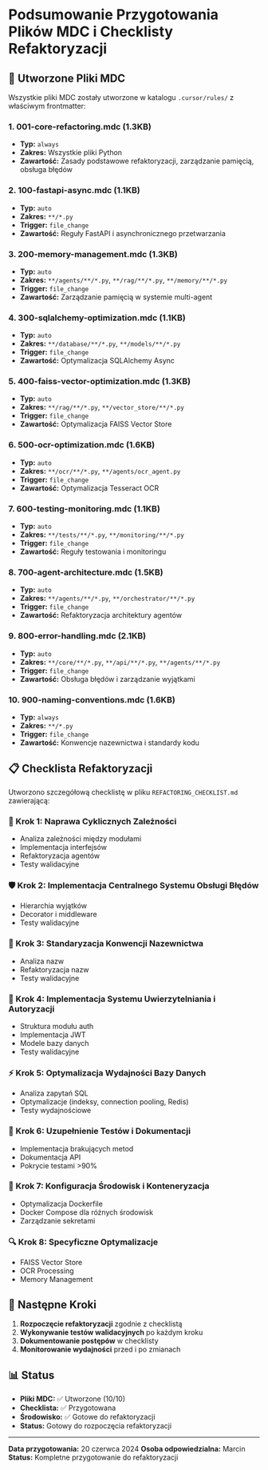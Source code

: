 # Podsumowanie Przygotowania Plików MDC i Checklisty Refaktoryzacji

## 📁 Utworzone Pliki MDC

Wszystkie pliki MDC zostały utworzone w katalogu `.cursor/rules/` z właściwym frontmatter:

### 1. **001-core-refactoring.mdc** (1.3KB)
- **Typ:** `always`
- **Zakres:** Wszystkie pliki Python
- **Zawartość:** Zasady podstawowe refaktoryzacji, zarządzanie pamięcią, obsługa błędów

### 2. **100-fastapi-async.mdc** (1.1KB)
- **Typ:** `auto`
- **Zakres:** `**/*.py`
- **Trigger:** `file_change`
- **Zawartość:** Reguły FastAPI i asynchronicznego przetwarzania

### 3. **200-memory-management.mdc** (1.3KB)
- **Typ:** `auto`
- **Zakres:** `**/agents/**/*.py`, `**/rag/**/*.py`, `**/memory/**/*.py`
- **Trigger:** `file_change`
- **Zawartość:** Zarządzanie pamięcią w systemie multi-agent

### 4. **300-sqlalchemy-optimization.mdc** (1.1KB)
- **Typ:** `auto`
- **Zakres:** `**/database/**/*.py`, `**/models/**/*.py`
- **Trigger:** `file_change`
- **Zawartość:** Optymalizacja SQLAlchemy Async

### 5. **400-faiss-vector-optimization.mdc** (1.3KB)
- **Typ:** `auto`
- **Zakres:** `**/rag/**/*.py`, `**/vector_store/**/*.py`
- **Trigger:** `file_change`
- **Zawartość:** Optymalizacja FAISS Vector Store

### 6. **500-ocr-optimization.mdc** (1.6KB)
- **Typ:** `auto`
- **Zakres:** `**/ocr/**/*.py`, `**/agents/ocr_agent.py`
- **Trigger:** `file_change`
- **Zawartość:** Optymalizacja Tesseract OCR

### 7. **600-testing-monitoring.mdc** (1.1KB)
- **Typ:** `auto`
- **Zakres:** `**/tests/**/*.py`, `**/monitoring/**/*.py`
- **Trigger:** `file_change`
- **Zawartość:** Reguły testowania i monitoringu

### 8. **700-agent-architecture.mdc** (1.5KB)
- **Typ:** `auto`
- **Zakres:** `**/agents/**/*.py`, `**/orchestrator/**/*.py`
- **Trigger:** `file_change`
- **Zawartość:** Refaktoryzacja architektury agentów

### 9. **800-error-handling.mdc** (2.1KB)
- **Typ:** `auto`
- **Zakres:** `**/core/**/*.py`, `**/api/**/*.py`, `**/agents/**/*.py`
- **Trigger:** `file_change`
- **Zawartość:** Obsługa błędów i zarządzanie wyjątkami

### 10. **900-naming-conventions.mdc** (1.6KB)
- **Typ:** `always`
- **Zakres:** `**/*.py`
- **Trigger:** `file_change`
- **Zawartość:** Konwencje nazewnictwa i standardy kodu

## 📋 Checklista Refaktoryzacji

Utworzono szczegółową checklistę w pliku `REFACTORING_CHECKLIST.md` zawierającą:

### 🔧 Krok 1: Naprawa Cyklicznych Zależności
- Analiza zależności między modułami
- Implementacja interfejsów
- Refaktoryzacja agentów
- Testy walidacyjne

### 🛡️ Krok 2: Implementacja Centralnego Systemu Obsługi Błędów
- Hierarchia wyjątków
- Decorator i middleware
- Testy walidacyjne

### 📝 Krok 3: Standaryzacja Konwencji Nazewnictwa
- Analiza nazw
- Refaktoryzacja nazw
- Testy walidacyjne

### 🔐 Krok 4: Implementacja Systemu Uwierzytelniania i Autoryzacji
- Struktura modułu auth
- Implementacja JWT
- Modele bazy danych
- Testy walidacyjne

### ⚡ Krok 5: Optymalizacja Wydajności Bazy Danych
- Analiza zapytań SQL
- Optymalizacje (indeksy, connection pooling, Redis)
- Testy wydajnościowe

### 🧪 Krok 6: Uzupełnienie Testów i Dokumentacji
- Implementacja brakujących metod
- Dokumentacja API
- Pokrycie testami >90%

### 🐳 Krok 7: Konfiguracja Środowisk i Konteneryzacja
- Optymalizacja Dockerfile
- Docker Compose dla różnych środowisk
- Zarządzanie sekretami

### 🔍 Krok 8: Specyficzne Optymalizacje
- FAISS Vector Store
- OCR Processing
- Memory Management

## 🚀 Następne Kroki

1. **Rozpoczęcie refaktoryzacji** zgodnie z checklistą
2. **Wykonywanie testów walidacyjnych** po każdym kroku
3. **Dokumentowanie postępów** w checklisty
4. **Monitorowanie wydajności** przed i po zmianach

## 📊 Status

- **Pliki MDC:** ✅ Utworzone (10/10)
- **Checklista:** ✅ Przygotowana
- **Środowisko:** ✅ Gotowe do refaktoryzacji
- **Status:** Gotowy do rozpoczęcia refaktoryzacji

---

**Data przygotowania:** 20 czerwca 2024
**Osoba odpowiedzialna:** Marcin
**Status:** Kompletne przygotowanie do refaktoryzacji
